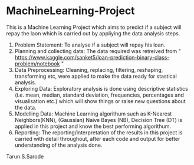 # MachineLearning-Project

This is a Machine Learning Project which aims to predict if a subject will repay the laon which is carried out by appliying the data analysis steps.

1. Problem Statement: To analyse if a subject will repay his loan.
2. Planning and collecting dats: The data required was retreived from " https://www.kaggle.com/sanket5/loan-prediction-binary-class-problem/notebook "
3. Data Preprocessing: Cleaning, replacing, filtering, reshaping, transforming etc, were applied to make the data ready for stastical analysis.
4. Exploring Data: Exploratory analysis is done using descriptive statistics (i.e. mean, median, standard deviation, frequencies, percentages and visualisation etc.) which will show things or raise new questions about the data.
5. Modelling Data: Machine Learning algorithum such as K-Nearest Neighbors(KNN), (Gaussian) Naive Bayes (NB), Decision Tree (DT) is applied in this project and know the best performing algorithum.
6. Reporting: The reporting/interpretation of the results in this project is carried with detail throughout, after each code and output for better understanding of the analysis done.


Tarun.S.Sarode
